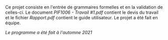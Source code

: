 Ce projet consiste en l'entrée de grammaires formelles et en la validation de celles-ci. Le document *PIF1006 - Travail #1.pdf* contient le devis du travail et le fichier *Rapport.pdf* contient le guide utilisateur.
Le projet a été fait en équipe.

*Le programme a été fait à l'automne 2021*

